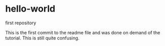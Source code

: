 # hello-world
first repository

This is the first commit to the readme file and was done on demand of the tutorial. This is still quite confusing.

